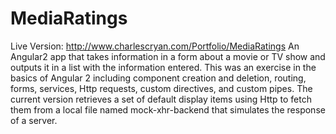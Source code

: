 # MediaRatings
Live Version: http://www.charlescryan.com/Portfolio/MediaRatings 
An Angular2 app that takes information in a form about a movie or TV show and outputs it in a list with the information entered. 
This was an exercise in the basics of Angular 2 including component creation and deletion, routing, forms, services, Http requests, 
custom directives, and custom pipes. The current version retrieves a set of default display items using Http to fetch them from a 
local file named mock-xhr-backend that simulates the response of a server.

